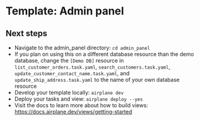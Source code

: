 # Template: Admin panel

## Next steps

- Navigate to the admin_panel directory: `cd admin_panel`
- If you plan on using this on a different database resource than the demo database, change the `[Demo DB]` resource in `list_customer_orders.task.yaml`, `search_customers.task.yaml`, `update_customer_contact_name.task.yaml`, and `update_ship_address.task.yaml` to the name of your own database resource
- Develop your template locally: `airplane dev`
- Deploy your tasks and view: `airplane deploy --yes`
- Visit the docs to learn more about how to build views: https://docs.airplane.dev/views/getting-started
